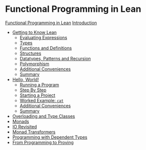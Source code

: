 # Functional Programming in Lean

[Functional Programming in Lean](./title.md)
[Introduction](./introduction.md)

- [Getting to Know Lean](./getting-to-know.md)
  - [Evaluating Expressions](./getting-to-know/evaluating.md)
  - [Types](./getting-to-know/types.md)
  - [Functions and Definitions](./getting-to-know/functions-and-definitions.md)
  - [Structures](./getting-to-know/structures.md)
  - [Datatypes, Patterns and Recursion](./getting-to-know/datatypes-and-patterns.md)
  - [Polymorphism](./getting-to-know/polymorphism.md)
  - [Additional Conveniences](./getting-to-know/conveniences.md)
  - [Summary](./getting-to-know/summary.md)
- [Hello, World!](./hello-world.md)
  - [Running a Program](./hello-world/running-a-program.md)
  - [Step By Step](./hello-world/step-by-step.md)
  - [Starting a Project](./hello-world/starting-a-project.md)
  - [Worked Example: `cat`](./hello-world/cat.md)
  - [Additional Conveniences](./hello-world/conveniences.md)
  - [Summary](./hello-world/summary.md)
- [Overloading and Type Classes]()
- [Monads]()
- [IO Revisited]()
- [Monad Transformers]()
- [Programming with Dependent Types]()
- [From Programming to Proving]()
